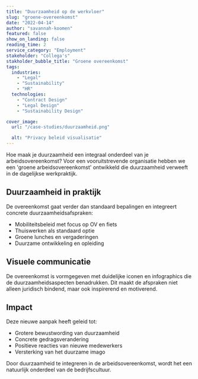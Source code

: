 ```yaml
---
title: "Duurzaamheid op de werkvloer"
slug: "groene-overeenkomst"
date: "2022-04-14"
author: "savannah-koomen"
featured: false
show_on_landing: false
reading_time: 2
service_category: "Employment"
stakeholder: "Collega's"
stakholder_bubble_title: "Groene overeenkomst"
tags:
  industries:
    - "Legal"
    - "Sustainability"
    - "HR"
  technologies:
    - "Contract Design"
    - "Legal Design"
    - "Sustainability Design"

cover_image:
  url: "/case-studies/duurzaamheid.png"

  alt: "Privacy beleid visualisatie"
---
```


Hoe maak je duurzaamheid een integraal onderdeel van je arbeidsovereenkomst? Voor een vooruitstrevende organisatie hebben we een 'groene arbeidsovereenkomst' ontwikkeld die duurzaamheid verweeft in de dagelijkse werkpraktijk.

## Duurzaamheid in praktijk

De overeenkomst gaat verder dan standaard bepalingen en integreert concrete duurzaamheidsafspraken:

- Mobiliteitsbeleid met focus op OV en fiets
- Thuiswerken als standaard optie
- Groene lunches en vergaderingen
- Duurzame ontwikkeling en opleiding

## Visuele communicatie

De overeenkomst is vormgegeven met duidelijke iconen en infographics die de duurzaamheidsaspecten benadrukken. Dit maakt de afspraken niet alleen juridisch bindend, maar ook inspirerend en motiverend.

## Impact

Deze nieuwe aanpak heeft geleid tot:

- Grotere bewustwording van duurzaamheid
- Concrete gedragsverandering
- Positieve reacties van nieuwe medewerkers
- Versterking van het duurzame imago

Door duurzaamheid te integreren in de arbeidsovereenkomst, wordt het een natuurlijk onderdeel van de bedrijfscultuur.
